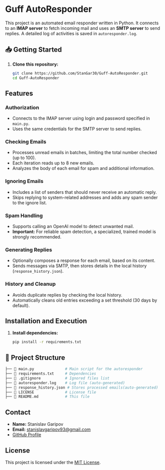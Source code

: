 # Guff AutoResponder

This project is an automated email responder written in Python. It connects to an **IMAP server** to fetch incoming mail and uses an **SMTP server** to send replies. A detailed log of activities is saved in `autoresponder.log`.


## 📥 Getting Started  
1. **Clone this repository:**  
   ```bash
   git clone https://github.com/StanGar30/Guff-AutoResponder.git
   cd Guff-AutoResponder

## Features

### Authorization
- Connects to the IMAP server using login and password specified in `main.py`.
- Uses the same credentials for the SMTP server to send replies.

### Checking Emails
- Processes unread emails in batches, limiting the total number checked (up to 100).
- Each iteration reads up to 8 new emails.
- Analyzes the body of each email for spam and additional information.

### Ignoring Emails
- Includes a list of senders that should never receive an automatic reply.
- Skips replying to system-related addresses and adds any spam sender to the ignore list.

### Spam Handling
- Supports calling an OpenAI model to detect unwanted mail.
- **Important:** For reliable spam detection, a specialized, trained model is strongly recommended.

### Generating Replies
- Optionally composes a response for each email, based on its content.
- Sends messages via SMTP, then stores details in the local history (`response_history.json`).

### History and Cleanup
- Avoids duplicate replies by checking the local history.
- Automatically cleans old entries exceeding a set threshold (30 days by default).

## Installation and Execution

1. **Install dependencies:**
   ```bash
   pip install -r requirements.txt

## 📂 Project Structure  
```bash
├── 📄 main.py              # Main script for the autoresponder
├── 📄 requirements.txt     # Dependencies
├── 📄 .gitignore           # Ignored files list
├── 📄 autoresponder.log    # Log file (auto-generated)
├── 📄 response_history.json # Stores processed emails(auto-generated)
├── 📄 LICENSE              # License file
├── 📄 README.md            # This file
```

## Contact
- **Name:** Stanislav Garipov
- **Email:** stanislavgaripov93@gmail.com
- [GitHub Profile](https://github.com/StanGar30)

## License
This project is licensed under the [MIT License](LICENSE).


